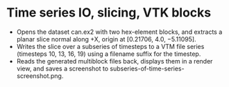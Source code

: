 # Time series IO, slicing, VTK blocks

- Opens the dataset can.ex2 with two hex-element blocks, and extracts a planar slice normal along +X, origin at [0.21706, 4.0, −5.11095].
- Writes the slice over a subseries of timesteps to a VTM file series (timesteps 10, 13, 16, 19) using a filename suffix for the timestep.
- Reads the generated multiblock files back, displays them in a render view, and saves a screenshot to subseries-of-time-series-screenshot.png.
